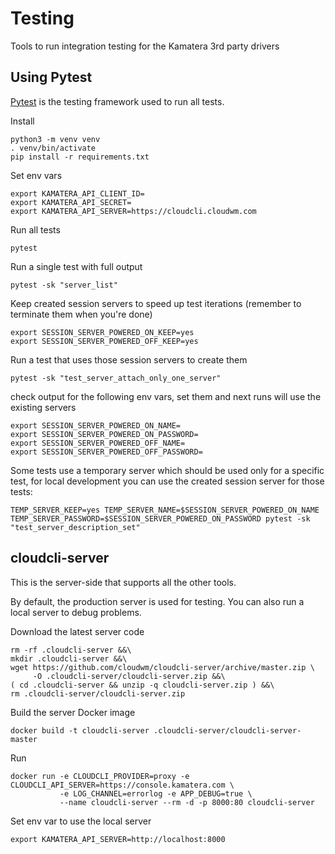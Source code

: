 # Testing

Tools to run integration testing for the Kamatera 3rd party drivers

## Using Pytest

[Pytest](https://docs.pytest.org/en/latest/) is the testing framework used to run all tests.

Install

```
python3 -m venv venv
. venv/bin/activate
pip install -r requirements.txt
```

Set env vars

```
export KAMATERA_API_CLIENT_ID=
export KAMATERA_API_SECRET=
export KAMATERA_API_SERVER=https://cloudcli.cloudwm.com
```

Run all tests

```
pytest
```

Run a single test with full output

```
pytest -sk "server_list"
```

Keep created session servers to speed up test iterations (remember to terminate them when you're done)

```
export SESSION_SERVER_POWERED_ON_KEEP=yes
export SESSION_SERVER_POWERED_OFF_KEEP=yes
```

Run a test that uses those session servers to create them

```
pytest -sk "test_server_attach_only_one_server"
```

check output for the following env vars, set them and next runs will use the existing servers

```
export SESSION_SERVER_POWERED_ON_NAME=
export SESSION_SERVER_POWERED_ON_PASSWORD=
export SESSION_SERVER_POWERED_OFF_NAME=
export SESSION_SERVER_POWERED_OFF_PASSWORD=
```

Some tests use a temporary server which should be used only for a specific test, for local development you can use the created session server for those tests:

```
TEMP_SERVER_KEEP=yes TEMP_SERVER_NAME=$SESSION_SERVER_POWERED_ON_NAME TEMP_SERVER_PASSWORD=$SESSION_SERVER_POWERED_ON_PASSWORD pytest -sk "test_server_description_set"
```

## cloudcli-server

This is the server-side that supports all the other tools.

By default, the production server is used for testing. You can also run a local server to debug problems.

Download the latest server code

```
rm -rf .cloudcli-server &&\
mkdir .cloudcli-server &&\
wget https://github.com/cloudwm/cloudcli-server/archive/master.zip \
     -O .cloudcli-server/cloudcli-server.zip &&\
( cd .cloudcli-server && unzip -q cloudcli-server.zip ) &&\
rm .cloudcli-server/cloudcli-server.zip
```

Build the server Docker image

```
docker build -t cloudcli-server .cloudcli-server/cloudcli-server-master
```

Run

```
docker run -e CLOUDCLI_PROVIDER=proxy -e CLOUDCLI_API_SERVER=https://console.kamatera.com \
           -e LOG_CHANNEL=errorlog -e APP_DEBUG=true \
           --name cloudcli-server --rm -d -p 8000:80 cloudcli-server
```

Set env var to use the local server

```
export KAMATERA_API_SERVER=http://localhost:8000
```
